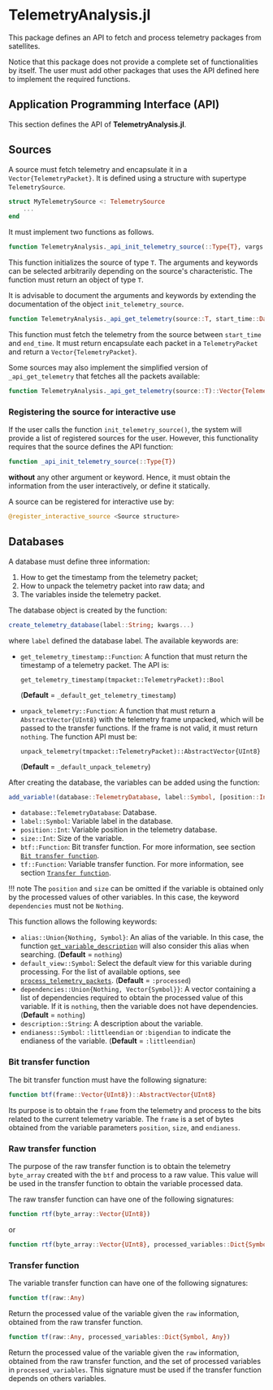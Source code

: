 TelemetryAnalysis.jl
====================

This package defines an API to fetch and process telemetry packages from satellites.

Notice that this package does not provide a complete set of functionalities by itself. The
user must add other packages that uses the API defined here to implement the required
functions.

## Application Programming Interface (API)

This section defines the API of **TelemetryAnalysis.jl**.

## Sources

A source must fetch telemetry and encapsulate it in a `Vector{TelemetryPacket}`. It is
defined using a structure with supertype `TelemetrySource`.

```julia
struct MyTelemetrySource <: TelemetrySource
    ...
end
```

It must implement two functions as follows.

```julia
function TelemetryAnalysis._api_init_telemetry_source(::Type{T}, vargs...; kwargs...)::T
```

This function initializes the source of type `T`. The arguments and keywords can be selected
arbitrarily depending on the source's characteristic. The function must return an object of
type `T`.

It is advisable to document the arguments and keywords by extending the documentation of the
object `init_telemetry_source`.

```julia
function TelemetryAnalysis._api_get_telemetry(source::T, start_time::DateTime, end_time::DateTime)::Vector{TelemetryPacket}
```

This function must fetch the telemetry from the source between `start_time` and `end_time`.
It must return encapsulate each packet in a `TelemetryPacket` and return a
`Vector{TelemetryPacket}`.

Some sources may also implement the simplified version of `_api_get_telemetry` that fetches
all the packets available:

```julia
function TelemetryAnalysis._api_get_telemetry(source::T)::Vector{TelemetryPacket}
```

### Registering the source for interactive use

If the user calls the function `init_telemetry_source()`, the system will provide a list of
registered sources for the user. However, this functionality requires that the source
defines the API function:

```julia
function _api_init_telemetry_source(::Type{T})
```

**without** any other argument or keyword. Hence, it must obtain the information from the
user interactively, or define it statically.

A source can be registered for interactive use by:

```julia
@register_interactive_source <Source structure>
```

## Databases

A database must define three information:

1. How to get the timestamp from the telemetry packet;
2. How to unpack the telemetry packet into raw data; and
3. The variables inside the telemetry packet.

The database object is created by the function:

```julia
create_telemetry_database(label::String; kwargs...)
```

where `label` defined the database label. The available keywords are:

- `get_telemetry_timestamp::Function`: A function that must return the timestamp of a
  telemetry packet. The API is:

    `get_telemetry_timestamp(tmpacket::TelemetryPacket)::Bool`

    (**Default** = `_default_get_telemetry_timestamp`)
- `unpack_telemetry::Function`: A function that must return a `AbstractVector{UInt8}` with
  the telemetry frame unpacked, which will be passed to the transfer functions. If the frame
  is not valid, it must return `nothing`. The function API must be:

    `unpack_telemetry(tmpacket::TelemetryPacket)::AbstractVector{UInt8}`

    (**Default** = `_default_unpack_telemetry`)

After creating the database, the variables can be added using the function:

```julia
add_variable!(database::TelemetryDatabase, label::Symbol, [position::Int, size::Int,] tf::Function; kwargs...)
```

- `database::TelemetryDatabase`: Database.
- `label::Symbol`: Variable label in the database.
- `position::Int`: Variable position in the telemetry database.
- `size::Int`: Size of the variable.
- `btf::Function`: Bit transfer function. For more information, see section
  [`Bit transfer function`](@ref).
- `tf::Function`: Variable transfer function. For more information, see section
    [`Transfer function`](@ref).

!!! note
    The `position` and `size` can be omitted if the variable is obtained only by the
    processed values of other variables. In this case, the keyword `dependencies` must not
    be `Nothing`.

This function allows the following keywords:

- `alias::Union{Nothing, Symbol}`: An alias of the variable. In this case, the function
  [`get_variable_description`](@ref) will also consider this alias when searching.
  (**Default** = `nothing`)
- `default_view::Symbol`: Select the default view for this variable during processing. For
  the list of available options, see [`process_telemetry_packets`](@ref).
  (**Default** = `:processed`)
- `dependencies::Union{Nothing, Vector{Symbol}}`: A vector containing a list of dependencies
  required to obtain the processed value of this variable. If it is `nothing`, then the
  variable does not have dependencies. (**Default** = `nothing`)
- `description::String`: A description about the variable.
- `endianess::Symbol`: `:littleendian` or `:bigendian` to indicate the endianess
    of the variable. (**Default** = `:littleendian`)

### Bit transfer function

The bit transfer function must have the following signature:

```julia
function btf(frame::Vector{UInt8})::AbstractVector{UInt8}
```

Its purpose is to obtain the `frame` from the telemetry and process to the bits related to
the current telemetry variable. The `frame` is a set of bytes obtained from the variable
parameters `position`, `size`, and `endianess`.

### Raw transfer function

The purpose of the raw transfer function is to obtain the telemetry `byte_array` created
with the `btf` and process to a raw value. This value will be used in the transfer function
to obtain the variable processed data.

The raw transfer function can have one of the following signatures:

```julia
function rtf(byte_array::Vector{UInt8})
```

or

```julia
function rtf(byte_array::Vector{UInt8}, processed_variables::Dict{Symbol, Any})
```

### Transfer function

The variable transfer function can have one of the following signatures:

```julia
function tf(raw::Any)
```

Return the processed value of the variable given the `raw` information, obtained from the
raw transfer function.

```julia
function tf(raw::Any, processed_variables::Dict{Symbol, Any})
```

Return the processed value of the variable given the `raw` information, obtained from the
raw transfer function, and the set of processed variables in `processed_variables`. This
signature must be used if the transfer function depends on others variables.
